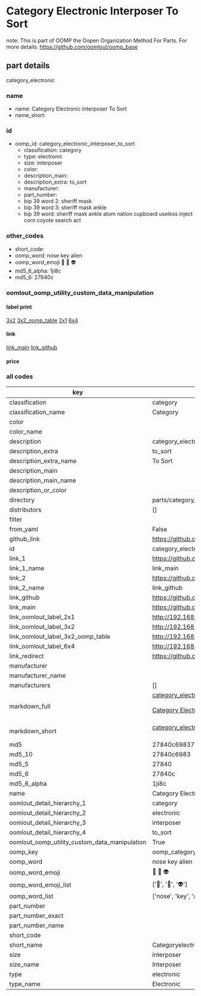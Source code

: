 # Category Electronic Interposer To Sort  

note: This is part of OOMP the Oopen Organization Method For Parts. For more details: https://github.com/oomlout/oomp_base

##  part details
  



category_electronic



### name
* name: Category Electronic Interposer To Sort
* name_short: 
### id
* oomp_id: category_electronic_interposer_to_sort
  * classification: category
  * type: electronic
  * size: interposer
  * color: 
  * description_main: 
  * description_extra: to_sort
  * manufacturer: 
  * part_number: 
  * bip 39 word 2: sheriff mask
  * bip 39 word 3: sheriff mask ankle
  * bip 39 word: sheriff mask ankle atom nation cupboard useless inject corn coyote search act

### other_codes
* short_code: 
* oomp_word: nose key alien
* oomp_word_emoji :nose: :key: :alien:
* md5_6_alpha: 1ji8c
* md5_6: 27840c






### oomlout_oomp_utility_custom_data_manipulation
#### label print
[3x2](http://192.168.1.245:1112/?label=oomp%201ji8c)
[3x2_oomp_table](http://192.168.1.108:1112/?label=oomp%201ji8c)
[2x1](http://192.168.1.242:1112/?label=oomp%201ji8c)
[6x4](http://192.168.1.55:1112/?label=oomp%201ji8c)    

#### link

[link_main](https://github.com/oomlout/oomlout_oomp_version_1_messy/tree/main/parts/category_electronic_interposer_to_sort) [link_github](https://github.com/oomlout/oomlout_oomp_version_1_messy/tree/main/parts/category_electronic_interposer_to_sort)                             

#### price







### all codes 
| key | value |  
| --- | --- |  
| classification | category |  
| classification_name | Category |  
| color |  |  
| color_name |  |  
| description | category_electronic |  
| description_extra | to_sort |  
| description_extra_name | To Sort |  
| description_main |  |  
| description_main_name |  |  
| description_or_color |   |  
| directory | parts/category_electronic_interposer_to_sort |  
| distributors | [] |  
| filter |  |  
| from_yaml | False |  
| github_link | https://github.com/oomlout/oomlout_oomp_part_src/tree/main/parts/category_electronic_interposer_to_sort |  
| id | category_electronic_interposer_to_sort |  
| link_1 | https://github.com/oomlout/oomlout_oomp_version_1_messy/tree/main/parts/category_electronic_interposer_to_sort |  
| link_1_name | link_main |  
| link_2 | https://github.com/oomlout/oomlout_oomp_version_1_messy/tree/main/parts/category_electronic_interposer_to_sort |  
| link_2_name | link_github |  
| link_github | https://github.com/oomlout/oomlout_oomp_version_1_messy/tree/main/parts/category_electronic_interposer_to_sort |  
| link_main | https://github.com/oomlout/oomlout_oomp_version_1_messy/tree/main/parts/category_electronic_interposer_to_sort |  
| link_oomlout_label_2x1 | http://192.168.1.242:1112/?label=oomp%201ji8c |  
| link_oomlout_label_3x2 | http://192.168.1.245:1112/?label=oomp%201ji8c |  
| link_oomlout_label_3x2_oomp_table | http://192.168.1.108:1112/?label=oomp%201ji8c |  
| link_oomlout_label_6x4 | http://192.168.1.55:1112/?label=oomp%201ji8c |  
| link_redirect | https://github.com/oomlout/oomlout_oomp_version_1_messy/tree/main/parts/category_electronic_interposer_to_sort |  
| manufacturer |  |  
| manufacturer_name |  |  
| manufacturers | [] |  
| markdown_full | [category_electronic_interposer_to_sort](none)<br>[](none)<br>[Category Electronic Interposer To Sort](none)<br><br> |  
| markdown_short | [category_electronic_interposer_to_sort](none)<br><br> |  
| md5 | 27840c6983741e00d749a0e412621e2c |  
| md5_10 | 27840c6983 |  
| md5_5 | 27840 |  
| md5_6 | 27840c |  
| md5_6_alpha | 1ji8c |  
| name | Category Electronic Interposer To Sort |  
| oomlout_detail_hierarchy_1 | category |  
| oomlout_detail_hierarchy_2 | electronic |  
| oomlout_detail_hierarchy_3 | interposer |  
| oomlout_detail_hierarchy_4 | to_sort |  
| oomlout_oomp_utility_custom_data_manipulation | True |  
| oomp_key | oomp_category_electronic_interposer_to_sort |  
| oomp_word | nose key alien |  
| oomp_word_emoji | :nose: :key: :alien: |  
| oomp_word_emoji_list | [':nose:', ':key:', ':alien:'] |  
| oomp_word_list | ['nose', 'key', 'alien'] |  
| part_number |  |  
| part_number_exact |  |  
| part_number_name |  |  
| short_code |  |  
| short_name | Categoryelectronic |  
| size | interposer |  
| size_name | Interposer |  
| type | electronic |  
| type_name | Electronic |  
